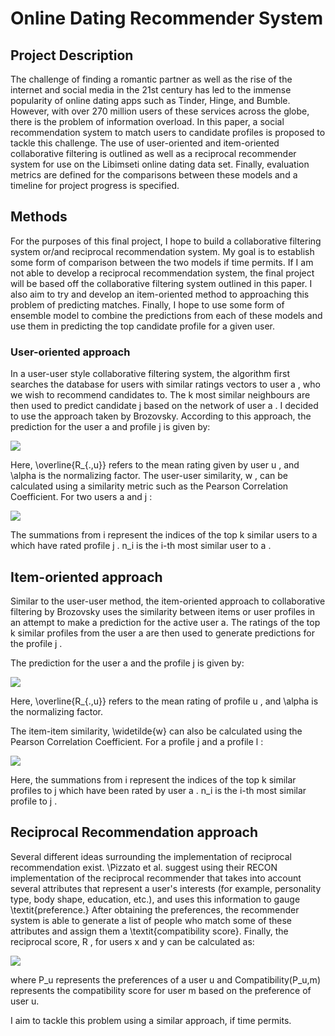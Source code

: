 # Online Dating Recommender System

## Project Description

The challenge of finding a romantic partner as well as the rise of the internet and social media in the 21st century has led to the immense popularity of online dating apps such as Tinder, Hinge, and Bumble. However, with over 270 million users of these services across the globe, there is the problem of information overload. In this paper, a social recommendation system to match users to candidate profiles is proposed to tackle this challenge. The use of user-oriented and item-oriented collaborative filtering is outlined as well as a reciprocal recommender system for use on the Libimseti online dating data set. Finally, evaluation metrics are defined for the comparisons between these models and a timeline for project progress is specified.

## Methods

For the purposes of this final project, I hope to build a collaborative filtering system or/and reciprocal recommendation system. My goal is to establish some form of comparison between the two models if time permits. If I am not able to develop a reciprocal recommendation system, the final project will be based off the collaborative filtering system outlined in this paper. I also aim to try and develop an item-oriented method to approaching this problem of predicting matches. Finally, I hope to use some form of ensemble model to combine the predictions from each of these models and use them in predicting the top candidate profile for a given user.

### User-oriented approach

In a user-user style collaborative filtering system, the algorithm first searches the database for users with similar ratings vectors to user  a , who we wish to recommend candidates to. The  k  most similar neighbours are then used to predict candidate  j  based on the network of user  a . I decided to use the approach taken by Brozovsky. According to this approach, the prediction for the user  a  and profile  j  is given by:
    
<img src = "https://latex.codecogs.com/png.latex?%5Cbg_white%20p_%7Ba%2Cj%7D%20%3D%20%5Coverline%7BR_i%7D%20&plus;%20%5Calpha%20%5Csum_%7Bi%20%3D%201%7D%5E%7Bk%7Dw%28a%2Cn_i%29%28R_%7Bn_i%2Cj%7D%20-%20%5Coverline%7BR_%7Bn_i%7D%7D%29" >

Here,  \overline{R_{.,u}}  refers to the mean rating given by user  u , and  \alpha  is the normalizing factor. The user-user similarity,  w , can be calculated using a similarity metric such as the Pearson Correlation Coefficient. For two users  a  and  j :

<img src = "https://latex.codecogs.com/png.latex?%5Cbg_white%20w%28a%2Cj%29%20%3D%20%5Cfrac%7B%5Csum_%7Bi%7D%28R_%7Bai%7D%20-%20%5Coverline%7BR_%7Ba%7D%7D%29%20%5Ccdot%20%7BR_%7Bji%7D%20-%20%5Coverline%7BR_j%7D%7D%7D%7B%5Csqrt%7B%20%7B%5Csum_%7Bi%7D%28R_%7Bai%7D%20-%20%5Coverline%7BR_a%7D%29%5E2%7D%7D%5Csqrt%7B%20%5Csum_%7Bi%7D%28R_%7Bji%7D%20-%20%5Coverline%7BR_j%7D%29%5E2%20%7D%7D">


The summations from  i  represent the indices of the top  k  similar users to  a  which have rated profile  j .  n_i  is the i-th most similar user to  a . 

## Item-oriented approach

Similar to the user-user method, the item-oriented approach to collaborative filtering by Brozovsky uses the similarity between items or user profiles in an attempt to make a prediction for the active user a. The ratings of the top  k  similar profiles from the user  a  are then used to generate predictions for the profile  j .

The prediction for the user  a  and the profile j is given by:

<img src = "https://latex.codecogs.com/png.latex?%5Cbg_white%20p_%7Ba%2Cj%7D%20%3D%20%5Coverline%7BR_%7B.%2Cj%7D%7D%20&plus;%20%5Calpha%20%5Csum_%7Bi%20%3D%201%7D%5E%7Bk%7D%7B%20%5Cwidetilde%7B%20w%7D%28j%2Cn_i%29%28R_%7Ba%2Cn_i%7D%20-%20%5Coverline%7BR_%7B.%2Cn_i%7D%7D%29%20%7D">
    
Here,  \overline{R_{.,u}}  refers to the mean rating of profile  u , and  \alpha  is the normalizing factor.

The item-item similarity,  \widetilde{w}  can also be calculated using the Pearson Correlation Coefficient. For a profile  j  and a profile  l :

<img src = "https://latex.codecogs.com/png.latex?%5Cbg_white%20%5Cwidetilde%7Bw%7D%28j%2Cl%29%20%3D%20%5Cfrac%7B%5Csum_%7Bi%7D%28R_%7Bij%7D%20-%20%5Coverline%7BR_%7Bi%7D%7D%29%20%5Ccdot%20%7BR_%7Bil%7D%20-%20%5Coverline%7BR_i%7D%7D%7D%7B%5Csqrt%7B%20%7B%5Csum_%7Bi%7D%28R_%7Bij%7D%20-%20%5Coverline%7BR_i%7D%29%5E2%7D%7D%5Csqrt%7B%20%5Csum_%7Bi%7D%28R_%7Bil%7D%20-%20%5Coverline%7BR_i%7D%29%5E2%20%7D%7D">


Here, the summations from  i  represent the indices of the top  k  similar profiles to  j  which have been rated by user  a .  n_i  is the i-th most similar profile to  j . 


## Reciprocal Recommendation approach

Several different ideas surrounding the implementation of reciprocal recommendation exist. \Pizzato et al. suggest using their RECON implementation of the reciprocal recommender that takes into account several attributes that represent a user's interests (for example, personality type, body shape, education, etc.), and uses this information to gauge \textit{preference.} After obtaining the preferences, the recommender system is able to generate a list of people who match some of these attributes and assign them a \textit{compatibility score}. Finally, the reciprocal score,  R , for users  x  and  y  can be calculated as:


<img src = "https://latex.codecogs.com/png.latex?%5Cbg_white%20R_%7Bxy%7D%20%3D%20R_%7Byx%7D%20%3D%20%5Cfrac%7B2%7D%7B%5B%5Ctext%7BCompatibility%7D%28P_x%2Cy%29%5D%5E%7B-1%7D%20&plus;%20%5B%5Ctext%7BCompatibility%7D%28P_y%2Cx%29%5D%5E%7B-1%7D%7D">


where P_u represents the preferences of a user u and Compatibility(P_u,m) represents the compatibility score for user m based on the preference of user u.


I aim to tackle this problem using a similar approach, if time permits.


